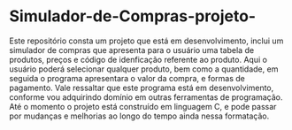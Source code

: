 # Simulador-de-Compras-projeto-
Este repositório consta um projeto que está em desenvolvimento, inclui um simulador de compras que apresenta para o usuário uma tabela de produtos, preços e código de idenficação referente ao produto. 
Aqui o usuário poderá selecionar qualquer produto, bem como a quantidade, em seguida o programa apresentara o valor da compra, e formas de pagamento.
Vale ressaltar que este programa está em desenvolvimento, conforme vou adquirindo domínio em outras ferramentas de programação. 
Até o momento o projeto está construído em linguagem C, e pode passar por mudanças e melhorias ao longo do tempo ainda nessa formatação.
